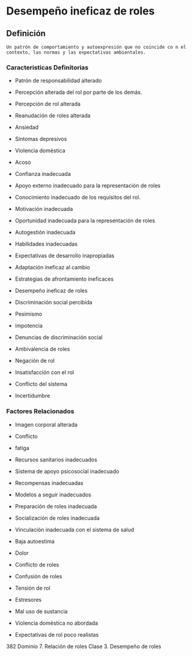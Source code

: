 # Desempeño ineficaz de roles
## Definición
	Un patrón de comportamiento y autoexpresión que no coincide co n el contexto, las normas y las expectativas ambientales.

### Caracteristicas Definitorias
- Patrón de responsabilidad 
alterado   
- Percepción alterada del rol 
por parte de los demás.   
- Percepción de rol alterada   
- Reanudación de roles alterada   
- Ansiedad   
- Sintomas depresivos   
- Violencia doméstica   
- Acoso   
- Confianza inadecuada   
- Apoyo externo inadecuado para 
la representación de roles   
- Conocimiento inadecuado de 
los requisitos del rol.   
- Motivación inadecuada   
- Oportunidad inadecuada para la 
representación de roles   
 
 
 
 
- Autogestión inadecuada   
- Habilidades inadecuadas   
- Expectativas de desarrollo 
inapropiadas   
- Adaptación ineficaz al cambio   
- Estrategias de afrontamiento 
ineficaces   
- Desempeño ineficaz de roles   
- Discriminación social percibida   
- Pesimismo   
- impotencia   
- Denuncias de discriminación social   
- Ambivalencia de roles   
- Negación de rol   
- Insatisfacción con el rol   
- Conflicto del sistema   
- Incertidumbre

### Factores Relacionados
- Imagen corporal alterada   
- Conflicto   
- fatiga   
- Recursos sanitarios inadecuados   
- Sistema de apoyo psicosocial 
inadecuado   
- Recompensas inadecuadas   
- Modelos a seguir inadecuados   
- Preparación de roles inadecuada   
- Socialización de roles 
inadecuada   
 
- Vinculación inadecuada con el 
sistema de salud   
- Baja autoestima   
- Dolor   
- Conflicto de roles   
- Confusión de roles   
- Tensión de rol   
- Estresores   
- Mal uso de sustancia   
- Violencia doméstica no abordada   
- Expectativas de rol poco realistas  
 
 
 
 
382 
Dominio 7. Relación de roles  Clase 3. Desempeño de roles

